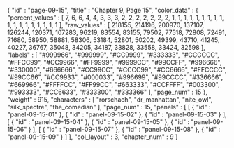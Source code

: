 {
  "id" : "page-09-15",
  "title" : "Chapter 9, Page 15",
  "color_data" : {
    "percent_values" : [
      7,
      6,
      6,
      4,
      4,
      3,
      3,
      3,
      2,
      2,
      2,
      2,
      2,
      2,
      2,
      1,
      1,
      1,
      1,
      1,
      1,
      1,
      1,
      1,
      1,
      1,
      1,
      1,
      1,
      1,
      1,
      1,
      1
    ],
    "raw_values" : [
      218155,
      214196,
      200970,
      137107,
      126244,
      120371,
      107283,
      96219,
      83554,
      83155,
      79502,
      77518,
      72808,
      72491,
      71680,
      58950,
      58881,
      58306,
      53184,
      52801,
      50202,
      49399,
      43710,
      41245,
      40227,
      36767,
      35048,
      34205,
      34187,
      33828,
      33558,
      33424,
      32598
    ],
    "labels" : [
      "#999966",
      "#999999",
      "#CC9999",
      "#333333",
      "#CCCCCC",
      "#FFCC99",
      "#CC9966",
      "#FF9999",
      "#9999CC",
      "#99CCFF",
      "#996666",
      "#330000",
      "#666666",
      "#CC99CC",
      "#CCCC99",
      "#CC6666",
      "#FFCCCC",
      "#99CC66",
      "#CC9933",
      "#000033",
      "#996699",
      "#99CCCC",
      "#336666",
      "#669966",
      "#FFFFCC",
      "#FF99CC",
      "#663333",
      "#CCFFFF",
      "#003300",
      "#993333",
      "#CC6633",
      "#333300",
      "#333366"
    ],
    "page_num" : 15
  },
  "weight" : 915,
  "characters" : [
    "rorschach",
    "dr_manhattan",
    "nite_owl",
    "silk_spectre",
    "the_comedian"
  ],
  "page_num" : 15,
  "panels" : [
    [
      {
        "id" : "panel-09-15-01"
      },
      {
        "id" : "panel-09-15-02"
      },
      {
        "id" : "panel-09-15-03"
      }
    ],
    [
      {
        "id" : "panel-09-15-04"
      },
      {
        "id" : "panel-09-15-05"
      },
      {
        "id" : "panel-09-15-06"
      }
    ],
    [
      {
        "id" : "panel-09-15-07"
      },
      {
        "id" : "panel-09-15-08"
      },
      {
        "id" : "panel-09-15-09"
      }
    ]
  ],
  "col_layout" : 3,
  "chapter_num" : 9
}
